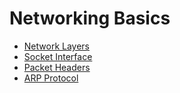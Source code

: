 # Networking Basics

- [Network Layers](layers.md)
- [Socket Interface](socket-interface.md)
- [Packet Headers](packet-headers.md)
- [ARP Protocol](arp.md)